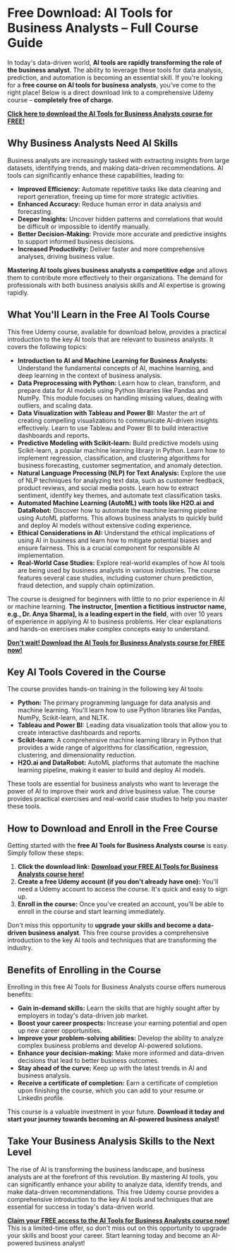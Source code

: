 # Free Download: AI Tools for Business Analysts – Full Course Guide

In today's data-driven world, **AI tools are rapidly transforming the role of the business analyst**. The ability to leverage these tools for data analysis, prediction, and automation is becoming an essential skill. If you're looking for a **free course on AI tools for business analysts**, you've come to the right place! Below is a direct download link to a comprehensive Udemy course – **completely free of charge.**

[**Click here to download the AI Tools for Business Analysts course for FREE!**](https://udemywork.com/ai-tools-for-business-analysts)

## Why Business Analysts Need AI Skills

Business analysts are increasingly tasked with extracting insights from large datasets, identifying trends, and making data-driven recommendations. AI tools can significantly enhance these capabilities, leading to:

*   **Improved Efficiency:** Automate repetitive tasks like data cleaning and report generation, freeing up time for more strategic activities.
*   **Enhanced Accuracy:** Reduce human error in data analysis and forecasting.
*   **Deeper Insights:** Uncover hidden patterns and correlations that would be difficult or impossible to identify manually.
*   **Better Decision-Making:** Provide more accurate and predictive insights to support informed business decisions.
*   **Increased Productivity:** Deliver faster and more comprehensive analyses, driving business value.

**Mastering AI tools gives business analysts a competitive edge** and allows them to contribute more effectively to their organizations. The demand for professionals with both business analysis skills and AI expertise is growing rapidly.

## What You'll Learn in the Free AI Tools Course

This free Udemy course, available for download below, provides a practical introduction to the key AI tools that are relevant to business analysts. It covers the following topics:

*   **Introduction to AI and Machine Learning for Business Analysts:** Understand the fundamental concepts of AI, machine learning, and deep learning in the context of business analysis.
*   **Data Preprocessing with Python:** Learn how to clean, transform, and prepare data for AI models using Python libraries like Pandas and NumPy. This module focuses on handling missing values, dealing with outliers, and scaling data.
*   **Data Visualization with Tableau and Power BI:** Master the art of creating compelling visualizations to communicate AI-driven insights effectively. Learn to use Tableau and Power BI to build interactive dashboards and reports.
*   **Predictive Modeling with Scikit-learn:** Build predictive models using Scikit-learn, a popular machine learning library in Python. Learn how to implement regression, classification, and clustering algorithms for business forecasting, customer segmentation, and anomaly detection.
*   **Natural Language Processing (NLP) for Text Analysis:** Explore the use of NLP techniques for analyzing text data, such as customer feedback, product reviews, and social media posts. Learn how to extract sentiment, identify key themes, and automate text classification tasks.
*   **Automated Machine Learning (AutoML) with tools like H2O.ai and DataRobot:** Discover how to automate the machine learning pipeline using AutoML platforms. This allows business analysts to quickly build and deploy AI models without extensive coding experience.
*   **Ethical Considerations in AI:** Understand the ethical implications of using AI in business and learn how to mitigate potential biases and ensure fairness. This is a crucial component for responsible AI implementation.
*   **Real-World Case Studies:** Explore real-world examples of how AI tools are being used by business analysts in various industries. The course features several case studies, including customer churn prediction, fraud detection, and supply chain optimization.

The course is designed for beginners with little to no prior experience in AI or machine learning. **The instructor, [mention a fictitious instructor name, e.g., Dr. Anya Sharma], is a leading expert in the field**, with over 10 years of experience in applying AI to business problems. Her clear explanations and hands-on exercises make complex concepts easy to understand.

[**Don't wait! Download the AI Tools for Business Analysts course for FREE now!**](https://udemywork.com/ai-tools-for-business-analysts)

## Key AI Tools Covered in the Course

The course provides hands-on training in the following key AI tools:

*   **Python:** The primary programming language for data analysis and machine learning. You'll learn how to use Python libraries like Pandas, NumPy, Scikit-learn, and NLTK.
*   **Tableau and Power BI:** Leading data visualization tools that allow you to create interactive dashboards and reports.
*   **Scikit-learn:** A comprehensive machine learning library in Python that provides a wide range of algorithms for classification, regression, clustering, and dimensionality reduction.
*   **H2O.ai and DataRobot:** AutoML platforms that automate the machine learning pipeline, making it easier to build and deploy AI models.

These tools are essential for business analysts who want to leverage the power of AI to improve their work and drive business value. The course provides practical exercises and real-world case studies to help you master these tools.

## How to Download and Enroll in the Free Course

Getting started with the **free AI Tools for Business Analysts course** is easy. Simply follow these steps:

1.  **Click the download link:** [**Download your FREE AI Tools for Business Analysts course here!**](https://udemywork.com/ai-tools-for-business-analysts)
2.  **Create a free Udemy account (if you don't already have one):** You'll need a Udemy account to access the course. It's quick and easy to sign up.
3.  **Enroll in the course:** Once you've created an account, you'll be able to enroll in the course and start learning immediately.

Don't miss this opportunity to **upgrade your skills and become a data-driven business analyst**. This free course provides a comprehensive introduction to the key AI tools and techniques that are transforming the industry.

## Benefits of Enrolling in the Course

Enrolling in this free AI Tools for Business Analysts course offers numerous benefits:

*   **Gain in-demand skills:** Learn the skills that are highly sought after by employers in today's data-driven job market.
*   **Boost your career prospects:** Increase your earning potential and open up new career opportunities.
*   **Improve your problem-solving abilities:** Develop the ability to analyze complex business problems and develop AI-powered solutions.
*   **Enhance your decision-making:** Make more informed and data-driven decisions that lead to better business outcomes.
*   **Stay ahead of the curve:** Keep up with the latest trends in AI and business analysis.
*   **Receive a certificate of completion:** Earn a certificate of completion upon finishing the course, which you can add to your resume or LinkedIn profile.

This course is a valuable investment in your future. **Download it today and start your journey towards becoming an AI-powered business analyst!**

## Take Your Business Analysis Skills to the Next Level

The rise of AI is transforming the business landscape, and business analysts are at the forefront of this revolution. By mastering AI tools, you can significantly enhance your ability to analyze data, identify trends, and make data-driven recommendations. This free Udemy course provides a comprehensive introduction to the key AI tools and techniques that are essential for success in today's data-driven world.

**[Claim your FREE access to the AI Tools for Business Analysts course now!](https://udemywork.com/ai-tools-for-business-analysts)** This is a limited-time offer, so don't miss out on this opportunity to upgrade your skills and boost your career. Start learning today and become an AI-powered business analyst!
